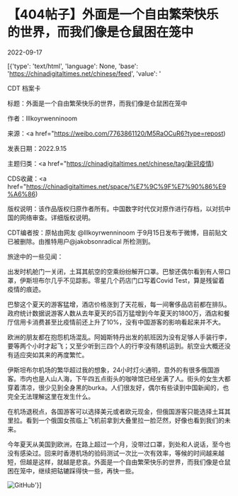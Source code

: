 # 【404帖子】外面是一个自由繁荣快乐的世界，而我们像是仓鼠困在笼中

2022-09-17

[{'type': 'text/html', 'language': None, 'base': 'https://chinadigitaltimes.net/chinese/feed', 'value': '

CDT 档案卡

标题：外面是一个自由繁荣快乐的世界，而我们像是仓鼠困在笼中

作者：lllkoyrwenninoom

来源：<a href="https://weibo.com/7763861120/M5RaOCuR6?type=repost)

发表日期：2022.9.15

主题归类：<a href="https://chinadigitaltimes.net/chinese/tag/新冠疫情)

CDS收藏：<a href="https://chinadigitaltimes.net/space/%E7%9C%9F%E7%90%86%E9%A6%86)

版权说明：该作品版权归原作者所有。中国数字时代仅对原作进行存档，以对抗中国的网络审查。详细版权说明。





CDT编者按：原帖由网友 @lllkoyrwenninoom 于9月15日发布于微博，目前贴文已被删除。由推特用户@jakobsonradical 所检测到。



旅途中的一些见闻：

出发时机舱门一关闭，土耳其航空的空乘纷纷解开口罩。巴黎还偶尔看到有人带口罩，伊斯坦布尔几乎不见踪影。零星几个药店门口写着Covid Test，算是残留着疫情的痕迹。

巴黎这个夏天的游客猛增，酒店价格涨到了天花板，每一间奢侈品店前都在排队。政府统计数据说游客人数从去年夏天的5百万猛增到今年夏天的1800万，酒店和餐厅信用卡消费甚至比疫情前还上升了10%，没有中国游客的影响看起来并不大。

欧洲的朋友都在抱怨机场混乱。阿姆斯特丹出发的航班因为没有足够人手装行李，要等两个小时才起飞；又至少听到三四个人的行李没有随机运到。航空业大概还没有适应突如其来的再度繁忙。

伊斯坦布尔机场的繁华超过我的想象，24小时灯火通明，意外的有很多俄国游客。市内也是人山人海，下午四五点街头的咖啡馆已经坐满了人。街头的女生大都穿着清凉，很少见到全身黑的burka。人们很友好，偶尔有些读到中国新闻的，也完全无法理解这里在发生什么。

在机场退税点，各国游客可以选择美元或者欧元现金，但俄国游客只能选择土耳其里拉。看到一个俄国女孩临上飞机前拿到大叠里拉一脸茫然，好像也看到我们的未来。

今年夏天从美国到欧洲，在路上超过一个月，没带过口罩，到处和人说话，至今也没有感染过。回来时香港机场的验码测试一次比一次有效率，等候的时间越来越短，但越是这样，就越是悲哀。外面是一个自由繁荣快乐的世界，而我们像是仓鼠困在笼中，继续把轱辘踩得快一些，再快一些。

![GitHub](https://chinadigitaltimes.net/chinese/files/2022/09/image-1663409189184.png)'}]